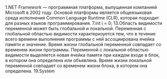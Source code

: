 1.NET Framework — программная платформа, выпущенная компанией Microsoft в 2002 году. Основой платформы является общеязыковая среда исполнения Common Language Runtime (CLR), которая подходит для разных языков программирования. 7.int i = 0; 13.Область видимости переменной может быть глобальной и локальной. Переменная с глобальной областью видимости характеризуется тем, что в течение всего времени выполнения программы с ней ассоциирована ячейка памяти и значение. Время жизни глобальной переменной совпадает со временем жизни программы. Переменной с локальной областью видимости выделяется новая ячейка памяти при каждом входе в блок, в котором она определена или объявлена. Время жизни локальной переменной совпадает со временем жизни блока, в котором она определена. 19.System
